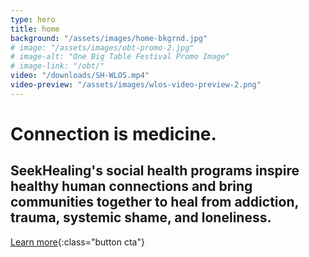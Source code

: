 ```yaml
---
type: hero
title: home
background: "/assets/images/home-bkgrnd.jpg"
# image: "/assets/images/obt-promo-2.jpg"
# image-alt: "One Big Table Festival Promo Image"
# image-link: "/obt/"
video: "/downloads/SH-WLOS.mp4"
video-preview: "/assets/images/wlos-video-preview-2.png"
---
```


# <span class="emphasized-header">Connection</span> is medicine.

## SeekHealing's social health programs inspire healthy human connections and bring communities together to heal from addiction, trauma, systemic shame, and loneliness.

[Learn more](/heal/){:class="button cta"}
